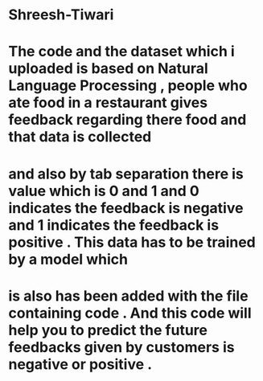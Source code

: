 # Shreesh-Tiwari
# The code and the dataset which i uploaded is based on Natural Language Processing , people who ate food in a restaurant gives feedback regarding there food and that data is collected 
# and also by tab separation there is value which is 0 and 1 and 0 indicates the feedback is negative and 1 indicates the feedback is positive . This data has to be trained by a model which 
# is also has been added with the file containing code . And this code will help you to predict the future feedbacks given by customers is negative or positive .
